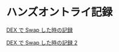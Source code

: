 # ハンズオントライ記録

[DEX で Swap した時の記録](https://bartio.beratrail.io/tx/0x944f605d0228b6bb9e611c9da90232a154ccf83daac86069f26c882a7731f7e3)

[DEX で Swap した時の記録 2](https://bartio.beratrail.io/tx/0x50cf1d4a1665360e1f3e277e4f409be2a821da4ed847526ead57edff90c9af55)
